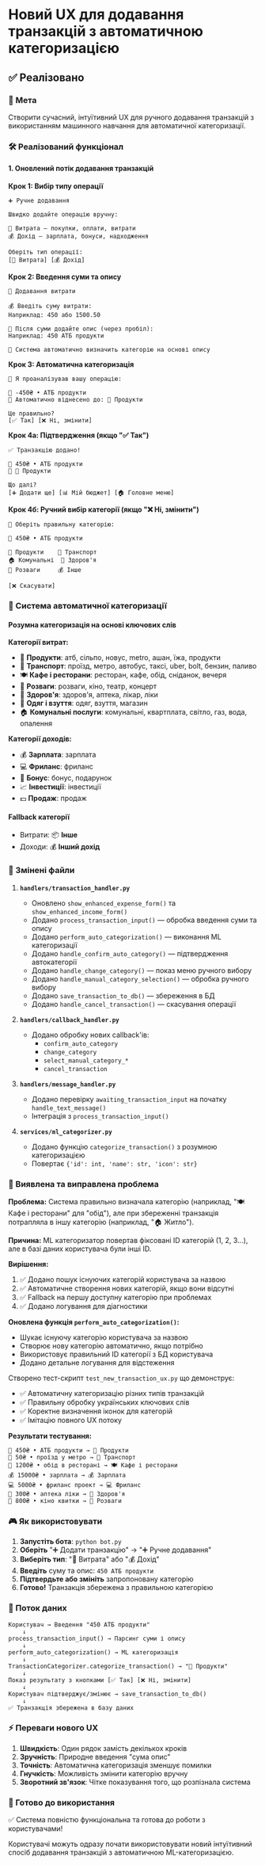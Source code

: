 # Новий UX для додавання транзакцій з автоматичною категоризацією

## ✅ Реалізовано

### 🎯 Мета

Створити сучасний, інтуїтивний UX для ручного додавання транзакцій з використанням машинного навчання для автоматичної категоризації.

### 🛠️ Реалізований функціонал

#### 1. Оновлений потік додавання транзакцій

**Крок 1: Вибір типу операції**

```
➕ Ручне додавання

Швидко додайте операцію вручну:

💸 Витрата — покупки, оплати, витрати
💰 Дохід — зарплата, бонуси, надходження

Оберіть тип операції:
[💸 Витрата] [💰 Дохід]
```

**Крок 2: Введення суми та опису**

```
💸 Додавання витрати

💰 Введіть суму витрати:
Наприклад: 450 або 1500.50

📝 Після суми додайте опис (через пробіл):
Наприклад: 450 АТБ продукти

🤖 Система автоматично визначить категорію на основі опису
```

**Крок 3: Автоматична категоризація**

```
🤖 Я проаналізував вашу операцію:

💸 -450₴ • АТБ продукти
📍 Автоматично віднесено до: 🛒 Продукти

Це правильно?
[✅ Так] [❌ Ні, змінити]
```

**Крок 4а: Підтвердження (якщо "✅ Так")**

```
✅ Транзакцію додано!

💸 450₴ • АТБ продукти
📂 🛒 Продукти

Що далі?
[➕ Додати ще] [📊 Мій бюджет] [🏠 Головне меню]
```

**Крок 4б: Ручний вибір категорії (якщо "❌ Ні, змінити")**

```
🔄 Оберіть правильну категорію:

💸 450₴ • АТБ продукти

🛒 Продукти    🚗 Транспорт
🏠 Комунальні  💊 Здоров'я
🎯 Розваги     💰 Інше

[❌ Скасувати]
```

### 🤖 Система автоматичної категоризації

#### Розумна категоризація на основі ключових слів

**Категорії витрат:**

- 🛒 **Продукти**: атб, сільпо, новус, metro, ашан, їжа, продукти
- 🚗 **Транспорт**: проїзд, метро, автобус, таксі, uber, bolt, бензин, паливо
- 🍽️ **Кафе і ресторани**: ресторан, кафе, обід, сніданок, вечеря
- 🎯 **Розваги**: розваги, кіно, театр, концерт
- 💊 **Здоров'я**: здоров'я, аптека, лікар, ліки
- 👕 **Одяг і взуття**: одяг, взуття, магазин
- 🏠 **Комунальні послуги**: комунальні, квартплата, світло, газ, вода, опалення

**Категорії доходів:**

- 💰 **Зарплата**: зарплата
- 💻 **Фриланс**: фриланс
- 🎁 **Бонус**: бонус, подарунок
- 📈 **Інвестиції**: інвестиції
- 💵 **Продаж**: продаж

#### Fallback категорії

- Витрати: 📦 **Інше**
- Доходи: 💰 **Інший дохід**

### 📁 Змінені файли

1. **`handlers/transaction_handler.py`**

   - Оновлено `show_enhanced_expense_form()` та `show_enhanced_income_form()`
   - Додано `process_transaction_input()` — обробка введення суми та опису
   - Додано `perform_auto_categorization()` — виконання ML категоризації
   - Додано `handle_confirm_auto_category()` — підтвердження автокатегорії
   - Додано `handle_change_category()` — показ меню ручного вибору
   - Додано `handle_manual_category_selection()` — обробка ручного вибору
   - Додано `save_transaction_to_db()` — збереження в БД
   - Додано `handle_cancel_transaction()` — скасування операції

2. **`handlers/callback_handler.py`**

   - Додано обробку нових callback'ів:
     - `confirm_auto_category`
     - `change_category`
     - `select_manual_category_*`
     - `cancel_transaction`

3. **`handlers/message_handler.py`**

   - Додано перевірку `awaiting_transaction_input` на початку `handle_text_message()`
   - Інтеграція з `process_transaction_input()`

4. **`services/ml_categorizer.py`**
   - Додано функцію `categorize_transaction()` з розумною категоризацією
   - Повертає `{'id': int, 'name': str, 'icon': str}`

### 🐛 Виявлена та виправлена проблема

**Проблема:** Система правильно визначала категорію (наприклад, "🍽️ Кафе і ресторани" для "обід"), але при збереженні транзакція потрапляла в іншу категорію (наприклад, "🏠 Житло").

**Причина:** ML категоризатор повертав фіксовані ID категорій (1, 2, 3...), але в базі даних користувача були інші ID.

**Вирішення:**

1. ✅ Додано пошук існуючих категорій користувача за назвою
2. ✅ Автоматичне створення нових категорій, якщо вони відсутні
3. ✅ Fallback на першу доступну категорію при проблемах
4. ✅ Додано логування для діагностики

**Оновлена функція `perform_auto_categorization()`:**

- Шукає існуючу категорію користувача за назвою
- Створює нову категорію автоматично, якщо потрібно
- Використовує правильний ID категорії з БД користувача
- Додано детальне логування для відстеження

Створено тест-скрипт `test_new_transaction_ux.py` що демонструє:

- ✅ Автоматичну категоризацію різних типів транзакцій
- ✅ Правильну обробку українських ключових слів
- ✅ Коректне визначення іконок для категорій
- ✅ Імітацію повного UX потоку

**Результати тестування:**

```
💸 450₴ • АТБ продукти → 🛒 Продукти
💸 50₴ • проїзд у метро → 🚗 Транспорт
💸 1200₴ • обід в ресторані → 🍽️ Кафе і ресторани
💰 15000₴ • зарплата → 💰 Зарплата
💻 5000₴ • фриланс проект → 💻 Фриланс
💊 300₴ • аптека ліки → 💊 Здоров'я
🎯 800₴ • кіно квитки → 🎯 Розваги
```

### 🎮 Як використовувати

1. **Запустіть бота**: `python bot.py`
2. **Оберіть** "➕ Додати транзакцію" → "➕ Ручне додавання"
3. **Виберіть тип**: "💸 Витрата" або "💰 Дохід"
4. **Введіть** суму та опис: `450 АТБ продукти`
5. **Підтвердьте або змініть** запропоновану категорію
6. **Готово!** Транзакція збережена з правильною категорією

### 🔄 Поток даних

```
Користувач → Введення "450 АТБ продукти"
    ↓
process_transaction_input() → Парсинг суми і опису
    ↓
perform_auto_categorization() → ML категоризація
    ↓
TransactionCategorizer.categorize_transaction() → "🛒 Продукти"
    ↓
Показ результату з кнопками [✅ Так] [❌ Ні, змінити]
    ↓
Користувач підтверджує/змінює → save_transaction_to_db()
    ↓
✅ Транзакція збережена в базу даних
```

### ⚡ Переваги нового UX

1. **Швидкість**: Один рядок замість декількох кроків
2. **Зручність**: Природне введення "сума опис"
3. **Точність**: Автоматична категоризація зменшує помилки
4. **Гнучкість**: Можливість змінити категорію вручну
5. **Зворотний зв'язок**: Чітке показування того, що розпізнала система

### 🚀 Готово до використання

✅ Система повністю функціональна та готова до роботи з користувачами!

Користувачі можуть одразу почати використовувати новий інтуїтивний спосіб додавання транзакцій з автоматичною ML-категоризацією.
